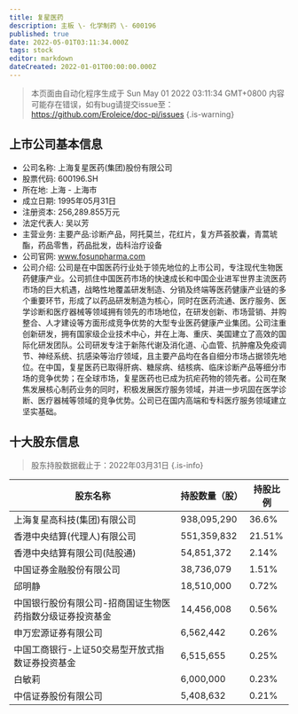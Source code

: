 ```yaml
---
title: 复星医药
description: 主板 \- 化学制药 \- 600196
published: true
date: 2022-05-01T03:11:34.000Z
tags: stock
editor: markdown
dateCreated: 2022-01-01T00:00:00.000Z
---
```


> 本页面由自动化程序生成于 Sun May 01 2022 03:11:34 GMT+0800
> 内容可能存在错误，如有bug请提交issue至：https://github.com/Eroleice/doc-pi/issues
{.is-warning}

## 上市公司基本信息
- 公司名称: 上海复星医药(集团)股份有限公司
- 股票代码: 600196.SH
- 所在地: 上海 - 上海市
- 成立日期: 1995年05月31日
- 注册资本: 256,289.855万元
- 法定代表人: 吴以芳
- 主营业务: 主要产品:诊断产品，阿托莫兰，花红片，复方芦荟胶囊，青蒿琥酯，药品零售，药品批发，齿科治疗设备
- 公司官网: www.fosunpharma.com
- 公司介绍: 公司是在中国医药行业处于领先地位的上市公司，专注现代生物医药健康产业。公司抓住中国医药市场的快速成长和中国企业进军世界主流医药市场的巨大机遇，战略性地覆盖研发制造、分销及终端等医药健康产业链的多个重要环节，形成了以药品研发制造为核心，同时在医药流通、医疗服务、医学诊断和医疗器械等领域拥有领先的市场地位，在研发创新、市场营销、并购整合、人才建设等方面形成竞争优势的大型专业医药健康产业集团。公司注重创新研发，拥有国家级企业技术中心，并在上海、重庆、美国建立了高效的国际化研发团队。公司研发专注于新陈代谢及消化道、心血管、抗肿瘤及免疫调节、神经系统、抗感染等治疗领域，且主要产品均在各自细分市场占据领先地位。在中国，复星医药已取得肝病、糖尿病、结核病、临床诊断产品等细分市场的竞争优势；在全球市场，复星医药也已成为抗疟药物的领先者。公司在聚焦发展核心制药业务的同时，积极发展医疗服务领域，并进一步巩固在医学诊断、医疗器械等领域的竞争优势。公司已在国内高端和专科医疗服务领域建立坚实基础。


## 十大股东信息
> 股东持股数据截止于：2022年03月31日
{.is-info}

| 股东名称 | 持股数量（股） | 持股比例 |
| --- | --- | --- |
| 上海复星高科技(集团)有限公司 | 938,095,290 | 36.6% |
| 香港中央结算(代理人)有限公司 | 551,359,832 | 21.51% |
| 香港中央结算有限公司(陆股通) | 54,851,372 | 2.14% |
| 中国证券金融股份有限公司 | 38,736,079 | 1.51% |
| 邱明静 | 18,510,000 | 0.72% |
| 中国银行股份有限公司-招商国证生物医药指数分级证券投资基金 | 14,456,008 | 0.56% |
| 申万宏源证券有限公司 | 6,562,442 | 0.26% |
| 中国工商银行-上证50交易型开放式指数证券投资基金 | 6,515,655 | 0.25% |
| 白敏莉 | 6,000,000 | 0.23% |
| 中信证券股份有限公司 | 5,408,632 | 0.21% |




